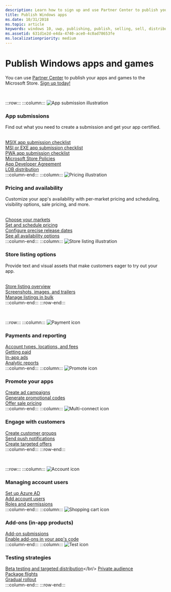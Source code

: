 ```yaml
---
description: Learn how to sign up and use Partner Center to publish your Windows apps and games to the Microsoft Store.
title: Publish Windows apps
ms.date: 10/31/2018
ms.topic: article
keywords: windows 10, uwp, publishing, publish, selling, sell, distribute, distributing, store, dashboard
ms.assetid: 631d1e2d-e4da-4740-ace0-4c0ad78653fe
ms.localizationpriority: medium
---
```


# Publish Windows apps and games

You can use [Partner Center](https://partner.microsoft.com/dashboard) to publish your apps and games to the Microsoft Store. [Sign up today!](https://developer.microsoft.com/store/register)

<br/>

:::row:::
    :::column:::
        <img src="/media/illustrations/teams-fast-track.svg" alt="App submission illustration" />
        <h3>App submissions</h3>
        <p>Find out what you need to create a submission and get your app certified.</p>
        <br>
        <a href="app-submissions.md">MSIX app submission checklist</a><br/>
        <a href="msiexe/app-submissions.md">MSI or EXE app submission checklist</a><br/>
        <a href="pwa/overview.md">PWA app submission checklist</a><br/>
        <a href="store-policies.md">Microsoft Store Policies</a><br/>
        <a href="/legal/windows/agreements/app-developer-agreement">App Developer Agreement</a><br/>
        <a href="distribute-lob-apps-to-enterprises.md">LOB distribution</a><br/>
    :::column-end:::
    :::column:::
        <img src="/media/illustrations/bcs-partner-advanced-management- billing-7.svg" alt="Pricing illustration" />
        <h3>Pricing and availability</h3>
        <p>Customize your app's availability with per-market pricing and scheduling, visibility options, sale pricing, and more.</p>
        <br>
        <a href="/windows/uwp/publish/define-market-selection">Choose your markets</a><br/>
        <a href="set-and-schedule-app-pricing.md">Set and schedule pricing </a><br/>
        <a href="configure-precise-release-scheduling.md">Configure precise release dates</a><br/>
        <a href="set-app-pricing-and-availability.md">See all availability options</a><br/>
    :::column-end:::
    :::column:::
        <img src="/media/illustrations/biztalk-get-started-scenarios.svg" alt="Store listing illustration" />
        <h3>Store listing options</h3>
        <p>Provide text and visual assets that make customers eager to try out your app.</p>
        <br>
        <a href="create-app-store-listings.md">Store listing overview</a><br/>
        <a href="app-screenshots-and-images.md">Screenshots, images, and trailers</a><br/>
        <a href="import-and-export-store-listings.md">Manage listings in bulk </a><br/>
    :::column-end:::
:::row-end:::

<br/>

:::row:::
    :::column:::
        <img src="/media/illustrations/team-services-get-started-account-manager.svg" alt="Payment icon" />
        <h3>Payments and reporting</h3>
        <a href="account-types-locations-and-fees.md">Account types, locations, and fees</a><br/>
        <a href="/partner-center/marketplace-get-paid">Getting paid</a><br/>
        <a href="in-app-ads.md">In-app ads</a><br/>
        <a href="analytics.md">Analytic reports</a><br/>
    :::column-end:::
    :::column:::
        <img src="/media/illustrations/ms365enterprise-partner-news-2.svg" alt="Promote icon" />
        <h3>Promote your apps</h3>
        <a href="/windows/uwp/monetize/">Create ad campaigns</a><br/>
        <a href="generate-promotional-codes.md">Generate promotional codes</a><br/>
        <a href="put-apps-and-add-ons-on-sale.md">Offer sale pricing</a><br/>
    :::column-end:::
    :::column:::
        <img src="/media/illustrations/virtualization-hperv-server-community.svg" alt="Multi-connect icon" />
        <h3>Engage with customers</h3>
        <a href="create-customer-groups.md">Create customer groups</a><br/>
        <a href="send-push-notifications-to-your-apps-customers.md">Send push notifications</a><br/>
        <a href="use-targeted-offers-to-maximize-engagement-and-conversions.md">Create targeted offers</a><br/>
    :::column-end:::
:::row-end:::

<br/>

:::row:::
    :::column:::
        <img src="/media/illustrations/bcs-user-management-add-customer-1.svg" alt="Account icon" />
        <h3>Managing account users</h3>
        <a href="/windows/uwp/publish/associate-azure-ad-with-partner-center">Set up Azure AD</a><br/>
        <a href="add-users-groups-and-azure-ad-applications.md">Add account users</a><br/>
        <a href="set-custom-permissions-for-account-users.md">Roles and permissions</a><br/>
    :::column-end:::
    :::column:::
        <img src="/media/illustrations/sql-get-started-download.svg" alt="Shopping cart icon" />
        <h3>Add-ons (in-app products)</h3>
        <a href="add-on-submissions.md">Add-on submissions</a><br/>
        <a href="../monetize/in-app-purchases-and-trials.md">Enable add-ons in your app's code</a><br/>
    :::column-end:::
    :::column:::
        <img src="/media/illustrations/team-services-dev-ops-test.svg" alt="Test icon" />
        <h3>Testing strategies</h3>
        <a href="beta-testing-and-targeted-distribution.md">Beta testing and targeted distribution</a></br/>
        <a href="choose-visibility-options.md#audience">Private audience</a><br/>
        <a href="package-flights.md">Package flights</a><br/>
        <a href="gradual-package-rollout.md">Gradual rollout</a><br/>
    :::column-end:::
:::row-end:::
